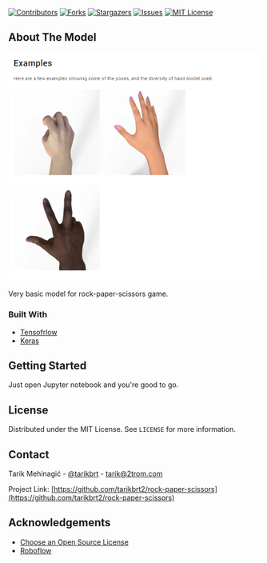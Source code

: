 [![Contributors][contributors-shield]][contributors-url]
[![Forks][forks-shield]][forks-url]
[![Stargazers][stars-shield]][stars-url]
[![Issues][issues-shield]][issues-url]
[![MIT License][license-shield]][license-url]

<!-- ABOUT THE PROJECT -->
## About The Model

[![product-screenshot]](https://colab.research.google.com/github/tarikbrt2/rock-paper-scissors/blob/main/rock_paper_scissors.ipynb)

Very basic model for rock-paper-scissors game.

### Built With

* [Tensofrlow](https://www.tensorflow.org/)
* [Keras](https://keras.io/)

<!-- GETTING STARTED -->
## Getting Started

Just open Jupyter notebook and you're good to go.

<!-- LICENSE -->
## License

Distributed under the MIT License. See `LICENSE` for more information.



<!-- CONTACT -->
## Contact

Tarik Mehinagić - [@tarikbrt](https://twitter.com/tarikbrt) - tarik@2trom.com

Project Link: [https://github.com/tarikbrt2/rock-paper-scissors](https://github.com/tarikbrt2/rock-paper-scissors)



<!-- ACKNOWLEDGEMENTS -->
## Acknowledgements
* [Choose an Open Source License](https://choosealicense.com)
* [Roboflow](https://roboflow.com)




<!-- MARKDOWN LINKS & IMAGES -->
<!-- https://www.markdownguide.org/basic-syntax/#reference-style-links -->
[contributors-shield]: https://img.shields.io/github/contributors/tarikbrt2/rock-paper-scissors.svg?style=for-the-badge
[contributors-url]: https://github.com/tarikbrt2/rock-paper-scissors/graphs/contributors
[forks-shield]: https://img.shields.io/github/forks/tarikbrt2/rock-paper-scissors.svg?style=for-the-badge
[forks-url]: https://github.com/tarikbrt2/rock-paper-scissors/network/members
[stars-shield]: https://img.shields.io/github/stars/tarikbrt2/rock-paper-scissors.svg?style=for-the-badge
[stars-url]: https://github.com/tarikbrt2/rock-paper-scissors/stargazers
[issues-shield]: https://img.shields.io/github/issues/tarikbrt2/rock-paper-scissors.svg?style=for-the-badge
[issues-url]: https://github.com/tarikbrt2/rock-paper-scissors/issues
[license-shield]: https://img.shields.io/github/license/tarikbrt2/rock-paper-scissors.svg?style=for-the-badge
[license-url]: https://github.com/tarikbrt2/rock-paper-scissors/blob/master/LICENSE.txt
[product-screenshot]: image.png
